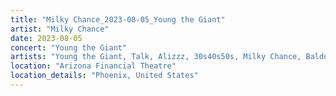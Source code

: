 ```yaml
---
title: "Milky Chance_2023-08-05_Young the Giant"
artist: "Milky Chance"
date: 2023-08-05
concert: "Young the Giant"
artists: "Young the Giant, Talk, Alizzz, 30s40s50s, Milky Chance, Baldosa, Rosa Linn"
location: "Arizona Financial Theatre"
location_details: "Phoenix, United States"
---
```

